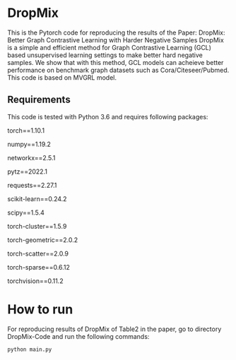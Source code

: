 # DropMix
This is the Pytorch code for reproducing the results of the Paper: DropMix: Better Graph Contrastive Learning with Harder Negative Samples
DropMix is a simple and efficient method for Graph Contrastive Learning (GCL) based unsupervised learning settings to make better hard negative samples.
We show that with this method, GCL models can acheieve better performance on benchmark graph datasets such as Cora/Citeseer/Pubmed. 
This code is based on MVGRL model.

## Requirements 
This code is tested with Python 3.6 and requires following packages:

torch==1.10.1

numpy==1.19.2

networkx==2.5.1

pytz==2022.1

requests==2.27.1

scikit-learn==0.24.2

scipy==1.5.4

torch-cluster==1.5.9

torch-geometric==2.0.2

torch-scatter==2.0.9

torch-sparse==0.6.12

torchvision==0.11.2

# How to run 

For reproducing results of DropMix of Table2 in the paper, go to directory DropMix-Code and run the following commands:

`python main.py`

